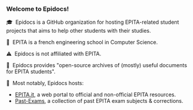 ### Welcome to Epidocs!

🎓&nbsp; Epidocs is a GitHub organization for hosting EPITA-related student projects that aims to help other students with their studies.

🏫&nbsp; EPITA is a french engineering school in Computer Science.

⚠️&nbsp; Epidocs is not affiliated with EPITA.

📝&nbsp; Epidocs provides "open-source archives of (mostly) useful documents for EPITA students".

🧰&nbsp; Most notably, Epidocs hosts:
- [EPITA.it](https://epita.it/), a web portal to official and non-official EPITA resources.
- [Past-Exams](https://past-exams.epidocs.eu/), a collection of past EPITA exam subjects & corrections.
